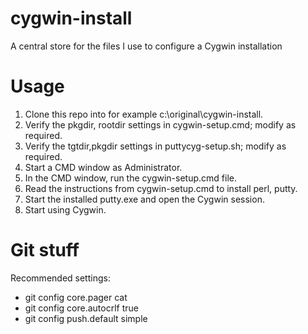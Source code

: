 cygwin-install
==============

A central store for the files I use to configure a Cygwin installation

Usage
=====

1. Clone this repo into for example c:\original\cygwin-install.
2. Verify the pkgdir, rootdir settings in cygwin-setup.cmd; 
   modify as required.   
3. Verify the tgtdir,pkgdir settings in puttycyg-setup.sh;
   modify as required.   
4. Start a CMD window as Administrator.
5. In the CMD window, run the cygwin-setup.cmd file.
6. Read the instructions from cygwin-setup.cmd to install perl, putty.
7. Start the installed putty.exe and open the Cygwin session.
8. Start using Cygwin.

Git stuff
========
Recommended settings:
* git config core.pager cat
* git config core.autocrlf true
* git config push.default simple
